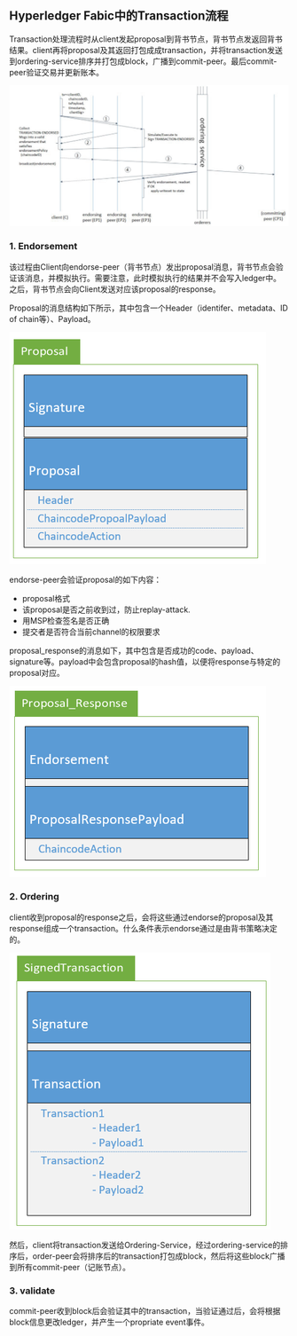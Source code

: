## Hyperledger Fabic中的Transaction流程

Transaction处理流程时从client发起proposal到背书节点，背书节点发返回背书结果。client再将proposal及其返回打包成成transaction，并将transaction发送到ordering-service排序并打包成block，广播到commit-peer。最后commit-peer验证交易并更新账本。

![fabric_consensus_progress](pic/fabric_consensus_progress.png)

### 1. Endorsement

该过程由Client向endorse-peer（背书节点）发出proposal消息，背书节点会验证该消息，并模拟执行。需要注意，此时模拟执行的结果并不会写入ledger中。之后，背书节点会向Client发送对应该proposal的response。

Proposal的消息结构如下所示，其中包含一个Header（identifer、metadata、ID of chain等）、Payload。

![proposal](pic/proposal.png)


endorse-peer会验证proposal的如下内容：

+ proposal格式
+ 该proposal是否之前收到过，防止replay-attack.
+ 用MSP检查签名是否正确
+ 提交者是否符合当前channel的权限要求

proposal_response的消息如下，其中包含是否成功的code、payload、signature等。payload中会包含proposal的hash值，以便将response与特定的proposal对应。

![proposal_response](pic/proposal_response.png)

### 2. Ordering

client收到proposal的response之后，会将这些通过endorse的proposal及其response组成一个transaction。什么条件表示endorse通过是由背书策略决定的。

![transaction](pic/transaction.png)

然后，client将transaction发送给Ordering-Service，经过ordering-service的排序后，order-peer会将排序后的transaction打包成block，然后将这些block广播到所有commit-peer（记账节点）。

### 3. validate

commit-peer收到block后会验证其中的transaction，当验证通过后，会将根据block信息更改ledger，并产生一个propriate event事件。


